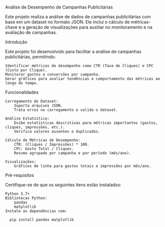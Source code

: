 Análise de Desempenho de Campanhas Publicitárias

Este projeto realiza a análise de dados de campanhas publicitárias com base em um dataset no formato JSON. Ele inclui o cálculo de métricas-chave e a geração de visualizações para auxiliar no monitoramento e na avaliação de campanhas.

Introdução

Este projeto foi desenvolvido para facilitar a análise de campanhas publicitárias, permitindo:

    Identificar métricas de desempenho como CTR (Taxa de Cliques) e CPC (Custo por Clique).
    Monitorar gastos e conversões por campanha.
    Gerar gráficos para avaliar tendências e comportamento das métricas ao longo do tempo.

Funcionalidades

    Carregamento do Dataset:
        Suporta arquivos JSON.
        Trata erros no carregamento e valida o dataset.

    Análise Estatística:
        Exibe estatísticas descritivas para métricas importantes (gastos, cliques, impressões, etc.).
        Verifica valores ausentes e duplicados.

    Cálculo de Métricas de Desempenho:
        CTR: (Cliques / Impressões) * 100.
        CPC: Gasto Total / Cliques.
        Resumo agrupado por campanha e por período (mês/ano).

    Visualizações:
        Gráficos de linha para gastos totais e impressões por mês/ano.

Pré-requisitos

Certifique-se de que os seguintes itens estão instalados:

    Python 3.7+
    Bibliotecas Python:
        pandas
        matplotlib
    Instale as dependências com:

      pip install pandas matplotlib

